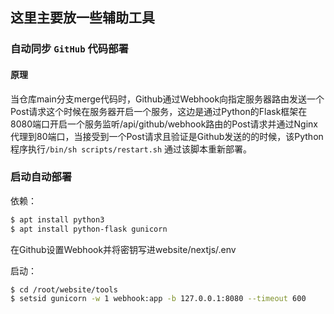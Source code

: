 ## 这里主要放一些辅助工具



### 自动同步 `GitHub` 代码部署

#### 原理

当仓库main分支merge代码时，Github通过Webhook向指定服务器路由发送一个Post请求这个时候在服务器开启一个服务，这边是通过Python的Flask框架在8080端口开启一个服务监听/api/github/webhook路由的Post请求并通过Nginx代理到80端口，当接受到一个Post请求且验证是Github发送的的时候，该Python程序执行`/bin/sh scripts/restart.sh` 通过该脚本重新部署。

### 启动自动部署

依赖：

```sh
$ apt install python3
$ apt install python-flask gunicorn
```

在Github设置Webhook并将密钥写进website/nextjs/.env

启动：

```sh
$ cd /root/website/tools
$ setsid gunicorn -w 1 webhook:app -b 127.0.0.1:8080 --timeout 600
```


